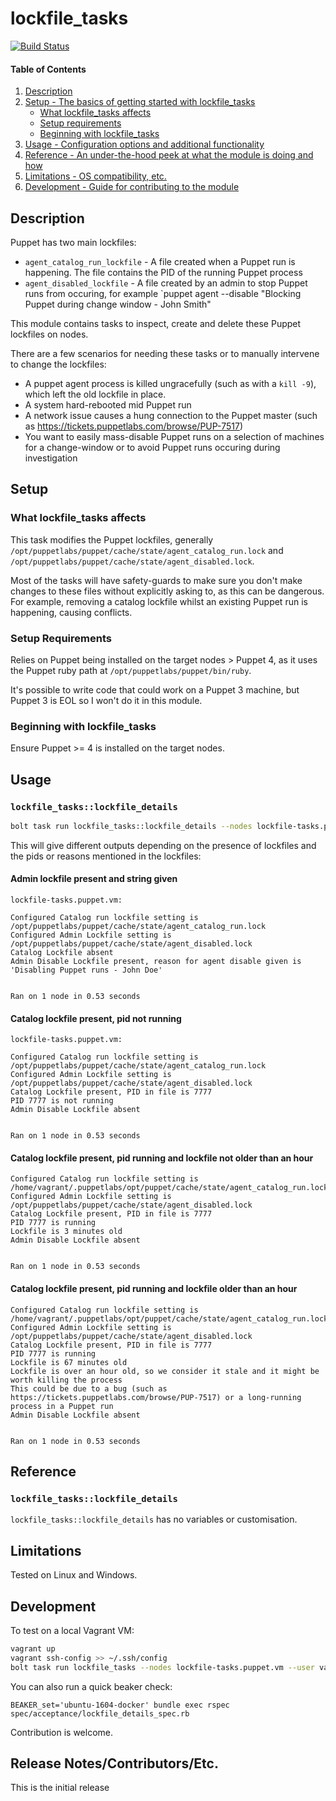 # lockfile_tasks

[![Build Status](https://travis-ci.org/petems/lockfile_tasks.svg?branch=master)](https://travis-ci.org/petems/lockfile_tasks)

#### Table of Contents

1. [Description](#description)
2. [Setup - The basics of getting started with lockfile_tasks](#setup)
    * [What lockfile_tasks affects](#what-lockfile_tasks-affects)
    * [Setup requirements](#setup-requirements)
    * [Beginning with lockfile_tasks](#beginning-with-lockfile_tasks)
3. [Usage - Configuration options and additional functionality](#usage)
4. [Reference - An under-the-hood peek at what the module is doing and how](#reference)
5. [Limitations - OS compatibility, etc.](#limitations)
6. [Development - Guide for contributing to the module](#development)

## Description

Puppet has two main lockfiles:

* `agent_catalog_run_lockfile` - A file created when a Puppet run is happening. The file contains the PID of the running Puppet process
* `agent_disabled_lockfile` - A file created by an admin to stop Puppet runs from occuring, for example `puppet agent --disable "Blocking Puppet during change window - John Smith"

This module contains tasks to inspect, create and delete these Puppet lockfiles on nodes.

There are a few scenarios for needing these tasks or to manually intervene to change the lockfiles:

* A puppet agent process is killed ungracefully (such as with a `kill -9`), which left the old lockfile in place.
* A system hard-rebooted mid Puppet run
* A network issue causes a hung connection to the Puppet master (such as https://tickets.puppetlabs.com/browse/PUP-7517)
* You want to easily mass-disable Puppet runs on a selection of machines for a change-window or to avoid Puppet runs occuring during investigation

## Setup

### What lockfile_tasks affects

This task modifies the Puppet lockfiles, generally `/opt/puppetlabs/puppet/cache/state/agent_catalog_run.lock` and `/opt/puppetlabs/puppet/cache/state/agent_disabled.lock`.

Most of the tasks will have safety-guards to make sure you don't make changes to these files without explicitly asking to, as this can be dangerous. For example,  removing a catalog lockfile whilst an existing Puppet run is happening, causing conflicts.

### Setup Requirements

Relies on Puppet being installed on the target nodes > Puppet 4, as it uses the Puppet ruby path at `/opt/puppetlabs/puppet/bin/ruby`.

It's possible to write code that could work on a Puppet 3 machine, but Puppet 3 is EOL so I won't do it in this module.

### Beginning with lockfile_tasks

Ensure Puppet >= 4 is installed on the target nodes.

## Usage

### `lockfile_tasks::lockfile_details`

```bash
bolt task run lockfile_tasks::lockfile_details --nodes lockfile-tasks.puppet.vm
```

This will give different outputs depending on the presence of lockfiles and the pids or reasons mentioned in the lockfiles:

#### Admin lockfile present and string given

```
lockfile-tasks.puppet.vm:

Configured Catalog run lockfile setting is /opt/puppetlabs/puppet/cache/state/agent_catalog_run.lock
Configured Admin Lockfile setting is /opt/puppetlabs/puppet/cache/state/agent_disabled.lock
Catalog Lockfile absent
Admin Disable Lockfile present, reason for agent disable given is 'Disabling Puppet runs - John Doe'


Ran on 1 node in 0.53 seconds
```


#### Catalog lockfile present, pid not running

```
lockfile-tasks.puppet.vm:

Configured Catalog run lockfile setting is /opt/puppetlabs/puppet/cache/state/agent_catalog_run.lock
Configured Admin Lockfile setting is /opt/puppetlabs/puppet/cache/state/agent_disabled.lock
Catalog Lockfile present, PID in file is 7777
PID 7777 is not running
Admin Disable Lockfile absent


Ran on 1 node in 0.53 seconds
```

#### Catalog lockfile present, pid running and lockfile not older than an hour

```
Configured Catalog run lockfile setting is /home/vagrant/.puppetlabs/opt/puppet/cache/state/agent_catalog_run.lock
Configured Admin Lockfile setting is /opt/puppetlabs/puppet/cache/state/agent_disabled.lock
Catalog Lockfile present, PID in file is 7777
PID 7777 is running
Lockfile is 3 minutes old
Admin Disable Lockfile absent


Ran on 1 node in 0.53 seconds
```

#### Catalog lockfile present, pid running and lockfile older than an hour

```
Configured Catalog run lockfile setting is /home/vagrant/.puppetlabs/opt/puppet/cache/state/agent_catalog_run.lock
Configured Admin Lockfile setting is /opt/puppetlabs/puppet/cache/state/agent_disabled.lock
Catalog Lockfile present, PID in file is 7777
PID 7777 is running
Lockfile is 67 minutes old
Lockfile is over an hour old, so we consider it stale and it might be worth killing the process
This could be due to a bug (such as https://tickets.puppetlabs.com/browse/PUP-7517) or a long-running process in a Puppet run
Admin Disable Lockfile absent


Ran on 1 node in 0.53 seconds
```


## Reference

### `lockfile_tasks::lockfile_details`

`lockfile_tasks::lockfile_details` has no variables or customisation.

## Limitations

Tested on Linux and Windows.

## Development

To test on a local Vagrant VM:

```bash
vagrant up
vagrant ssh-config >> ~/.ssh/config
bolt task run lockfile_tasks --nodes lockfile-tasks.puppet.vm --user vagrant
```

You can also run a quick beaker check:

```
BEAKER_set='ubuntu-1604-docker' bundle exec rspec spec/acceptance/lockfile_details_spec.rb
```

Contribution is welcome.


## Release Notes/Contributors/Etc.

This is the initial release
